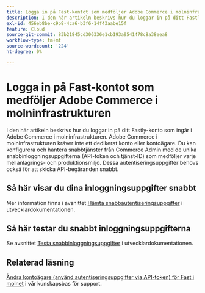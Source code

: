 ```yaml
---
title: Logga in på Fast-kontot som medföljer Adobe Commerce i molninfrastrukturen
description: I den här artikeln beskrivs hur du loggar in på ditt Fastly-konto som ingår i Adobe Commerce i molninfrastrukturen. Adobe Commerce i molninfrastrukturen kräver inte ett dedikerat konto eller kontoägare. Du kan konfigurera och hantera snabbtjänster från Commerce Admin med de unika snabbinloggningsuppgifterna (API-token och tjänst-ID) som medföljer varje mellanlagrings- och produktionsmiljö. Dessa autentiseringsuppgifter behövs också för att skicka API-begäranden snabbt.
exl-id: 456eb8be-c9b8-4ca6-b3f6-14f43aabe15f
feature: Cloud
source-git-commit: 83b21845cd306336e1cb193a9541478c8a38eea8
workflow-type: tm+mt
source-wordcount: '224'
ht-degree: 0%

---
```


# Logga in på Fast-kontot som medföljer Adobe Commerce i molninfrastrukturen

I den här artikeln beskrivs hur du loggar in på ditt Fastly-konto som ingår i Adobe Commerce i molninfrastrukturen. Adobe Commerce i molninfrastrukturen kräver inte ett dedikerat konto eller kontoägare. Du kan konfigurera och hantera snabbtjänster från Commerce Admin med de unika snabbinloggningsuppgifterna (API-token och tjänst-ID) som medföljer varje mellanlagrings- och produktionsmiljö. Dessa autentiseringsuppgifter behövs också för att skicka API-begäranden snabbt.

## Så här visar du dina inloggningsuppgifter snabbt

Mer information finns i avsnittet [Hämta snabbautentiseringsuppgifter](https://devdocs.magento.com/cloud/cdn/configure-fastly.html#cloud-fastly-creds) i utvecklardokumentationen.

## Så här testar du snabbt inloggningsuppgifterna

Se avsnittet [Testa snabbinloggningsuppgifter](https://devdocs.magento.com/cloud/cdn/configure-fastly.html#test-the-fastly-credentials) i utvecklardokumentationen.

## Relaterad läsning

[Ändra kontoägare (använd autentiseringsuppgifter via API-token) för Fast i molnet](/help/how-to/general/change-account-owner-access-credentials-via-api-tokens-for-fastly-on-cloud.md) i vår kunskapsbas för support.
